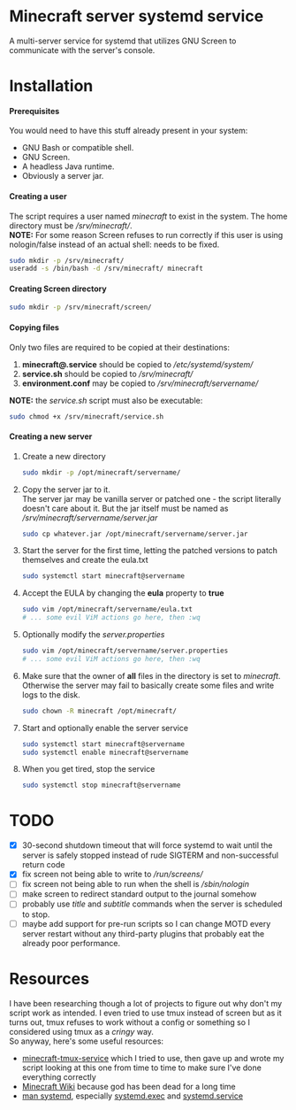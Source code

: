 # Minecraft server systemd service
A multi-server service for systemd that utilizes GNU Screen to communicate with the server's console.
# Installation
#### Prerequisites
You would need to have this stuff already present in your system:
* GNU Bash or compatible shell.
* GNU Screen.
* A headless Java runtime.
* Obviously a server jar.
#### Creating a user
The script requires a user named _minecraft_ to exist in the system. The home directory must be _/srv/minecraft/_.  
**NOTE:** For some reason Screen refuses to run correctly if this user is using nologin/false instead of an actual shell: needs to be fixed.
```bash
sudo mkdir -p /srv/minecraft/
useradd -s /bin/bash -d /srv/minecraft/ minecraft
```
#### Creating Screen directory
```bash
sudo mkdir -p /srv/minecraft/screen/
```
#### Copying files
Only two files are required to be copied at their destinations:
1. **minecraft@.service** should be copied to _/etc/systemd/system/_
2. **service.sh** should be copied to _/srv/minecraft/_
3. **environment.conf** may be copied to _/srv/minecraft/servername/_

**NOTE:** the _service.sh_ script must also be executable:
```bash
sudo chmod +x /srv/minecraft/service.sh
```
#### Creating a new server
1. Create a new directory
   ```bash
   sudo mkdir -p /opt/minecraft/servername/
   ```
2. Copy the server jar to it.  
   The server jar may be vanilla server or patched one - the script literally doesn't care about it. But the jar itself must be named as _/srv/minecraft/servername/server.jar_
   ```bash
   sudo cp whatever.jar /opt/minecraft/servername/server.jar
   ```
3. Start the server for the first time, letting the patched versions to patch themselves and create the eula.txt
   ```bash
   sudo systemctl start minecraft@servername
   ```
4. Accept the EULA by changing the **eula** property to **true**
   ```bash
   sudo vim /opt/minecraft/servername/eula.txt
   # ... some evil ViM actions go here, then :wq
   ```
4. Optionally modify the _server.properties_
   ```bash
   sudo vim /opt/minecraft/servername/server.properties
   # ... some evil ViM actions go here, then :wq
   ```
5. Make sure that the owner of **all** files in the directory is set to _minecraft_. Otherwise the server may fail to basically create some files and write logs to the disk.
   ```bash
   sudo chown -R minecraft /opt/minecraft/
   ```
6. Start and optionally enable the server service
   ```bash
   sudo systemctl start minecraft@servername
   sudo systemctl enable minecraft@servername
   ```
7. When you get tired, stop the service
   ```bash
   sudo systemctl stop minecraft@servername
   ```
# TODO
- [x] 30-second shutdown timeout that will force systemd to wait until the server is safely stopped instead of rude SIGTERM and non-successful return code
- [x] fix screen not being able to write to _/run/screens/_
- [ ] fix screen not being able to run when the shell is _/sbin/nologin_
- [ ] make screen to redirect standard output to the journal somehow
- [ ] probably use _title_ and _subtitle_ commands when the server is scheduled to stop.
- [ ] maybe add support for pre-run scripts so I can change MOTD every server restart without any third-party plugins that probably eat the already poor performance.
# Resources
I have been researching though a lot of projects to figure out why don't my script work as intended. I even tried to use tmux instead of screen but as it turns out, tmux refuses to work without a config or something so I considered using tmux as a _cringy_ way.  
So anyway, here's some useful resources:
* [minecraft-tmux-service](https://github.com/moonlight200/minecraft-tmux-service) which I tried to use, then gave up and wrote my script looking at this one from time to time to make sure I've done everything correctly
* [Minecraft Wiki](https://minecraft.gamepedia.com/Tutorials/Server_startup_script#Systemd_Script) because god has been dead for a long time
* [man systemd](https://www.freedesktop.org/software/systemd/man/), especially [systemd.exec](https://www.freedesktop.org/software/systemd/man/systemd.exec.html) and [systemd.service](https://www.freedesktop.org/software/systemd/man/systemd.service.html)

